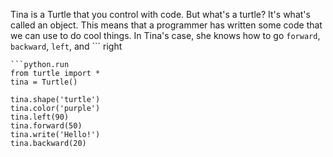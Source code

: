 Tina is a Turtle that you control with code. 
But what's a turtle? It's what's called an object. This means that a programmer has written some code that we can use to do cool things. In Tina's case, she knows how to go ```
forward
```, ```
backward
```, ```
left
```, and ```
right
``` because the people who wrote the turtle class (the blueprint for creating a turtle object) thought those would be neat things for turtles to do.
```python.run
from turtle import *
tina = Turtle()

tina.shape('turtle')
tina.color('purple')
tina.left(90)
tina.forward(50)
tina.write('Hello!')
tina.backward(20)
```